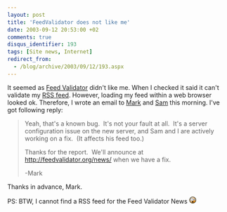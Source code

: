 ```yaml
---
layout: post
title: 'FeedValidator does not like me'
date: 2003-09-12 20:53:00 +02
comments: true
disqus_identifier: 193
tags: [Site news, Internet]
redirect_from:
  - /blog/archive/2003/09/12/193.aspx
---
```


It seemed as [Feed Validator](http://feedvalidator.org/) didn't like me. When I checked it said it can't validate my [RSS feed](http://thoemmi.dyndns.org/tfr/rss.aspx). However, loading my feed within a web browser looked ok. Therefore, I wrote an email to [Mark](http://diveintomark.org/) and [Sam](http://www.intertwingly.net/blog/) this morning. I've got following reply:

> Yeah, that's a known bug.  It's not your fault at all.  It's a server configuration issue on the new server, and Sam and I are actively working on a fix.  (It affects his feed too.)
>
> Thanks for the report.  We'll announce at <http://feedvalidator.org/news/> when we have a fix.
>
> -Mark

Thanks in advance, Mark.

PS: BTW, I cannot find a RSS feed for the Feed Validator News ![WTF](/files/archive/smiley_WTF.gif)

